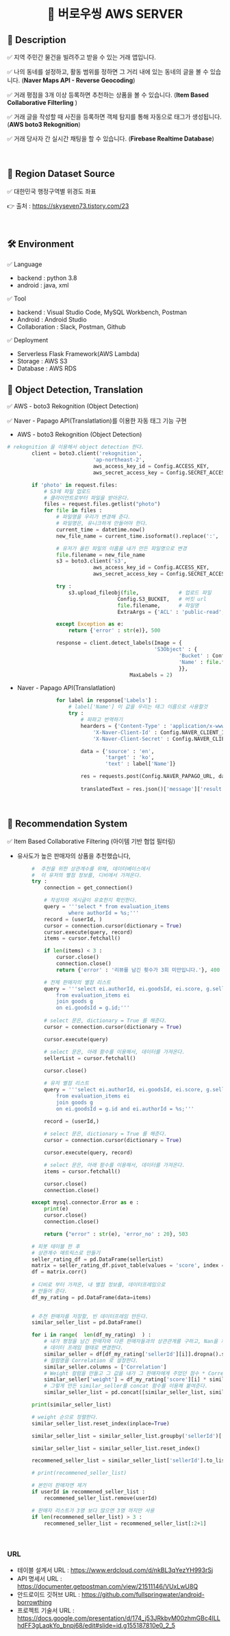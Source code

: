 <h1 align="center"> 🙌 버로우씽 AWS SERVER</h1>

## 📃 Description

✅ 지역 주민간 물건을 빌려주고 받을 수 있는 거래 앱입니다.

✅ 나의 동네를 설정하고, 활동 범위를 정하면 그 거리 내에 있는 동네의 글을 볼 수 있습니다. (**Naver Maps API - Reverse Geocoding**)

✅ 거래 평점을 3개 이상 등록하면 추천하는 상품을 볼 수 있습니다. (**Item Based Collaborative Filterling** )

✅ 거래 글을 작성할 때 사진을 등록하면 객체 탐지를 통해 자동으로 태그가 생성됩니다. (**AWS boto3 Rekognition**)

✅ 거래 당사자 간 실시간 채팅을 할 수 있습니다. (**Firebase Realtime Database**)

<br>

## 📘 Region Dataset Source
✅ 대한민국 행정구역별 위경도 좌표

 👉 출처 : https://skyseven73.tistory.com/23

<br>

##
## 🛠 Environment

✅ Language
- backend : python 3.8
- android : java, xml

✅ Tool
- backend : Visual Studio Code, MySQL Workbench, Postman
- Android : Android Studio
- Collaboration : Slack, Postman, Github

✅ Deployment
- Serverless Flask Framework(AWS Lambda)
- Storage : AWS S3
- Database : AWS RDS

## 💼 Object Detection, Translation
✅ AWS - boto3 Rekognition (Object Detection) 

✅ Naver - Papago API(Translatlation)를 이용한 자동 태그 기능 구현

- AWS - boto3 Rekognition (Object Detection) 

```python
# rekognition 을 이용해서 object detection 한다.
        client = boto3.client('rekognition',
                            'ap-northeast-2',                               # region
                            aws_access_key_id = Config.ACCESS_KEY,          # ACCESS_KEY   
                            aws_secret_access_key = Config.SECRET_ACCESS)   # SECRET_ACCESS
```
```python
        if 'photo' in request.files:
            # S3에 파일 업로드
            # 클라이언트로부터 파일을 받아온다.
            files = request.files.getlist("photo")
            for file in files :
                # 파일명을 우리가 변경해 준다.
                # 파일명은, 유니크하게 만들어야 한다.
                current_time = datetime.now()
                new_file_name = current_time.isoformat().replace(':', '_') + ('.jpg')

                # 유저가 올린 파일의 이름을 내가 만든 파일명으로 변경
                file.filename = new_file_name
                s3 = boto3.client('s3', 
                            aws_access_key_id = Config.ACCESS_KEY,
                            aws_secret_access_key = Config.SECRET_ACCESS)

                try :
                    s3.upload_fileobj(file,             # 업로드 파일
                                    Config.S3_BUCKET,   # 버킷 url
                                    file.filename,      # 파일명
                                    ExtraArgs = {'ACL' : 'public-read', 'ContentType' : file.content_type})    # 권한, 타입

                except Exception as e:
                    return {'error' : str(e)}, 500
```
```python
                response = client.detect_labels(Image = {
                                                'S3Object' : {
                                                        'Bucket' : Config.S3_BUCKET,
                                                        'Name' : file.filename
                                                        }},
                                        MaxLabels = 2)
```

- Naver - Papago API(Translatlation)
```python
                for label in response['Labels'] :
                    # label['Name'] 이 값을 우리는 태그 이름으로 사용할것
                    try :
                        # 파파고 번역하기
                        hearders = {'Content-Type' : 'application/x-www-form-urlencoded; charset=UTF-8',
                            'X-Naver-Client-Id' : Config.NAVER_CLIENT_ID,
                            'X-Naver-Client-Secret' : Config.NAVER_CLIENT_SECRET}

                        data = {'source' : 'en',
                                'target' : 'ko',
                                'text' : label['Name']}

                        res = requests.post(Config.NAVER_PAPAGO_URL, data, headers = hearders)
                        
                        translatedText = res.json()['message']['result']['translatedText']
```

<br>


## 💼 Recommendation System

✅ Item Based Collaborative Filtering (아이템 기반 협업 필터링)
- 유사도가 높은 판매자의 상품을 추천했습니다,
``` python
        #  추천을 위한 상관계수를 위해, 데이터베이스에서
        #  이 유저의 별점 정보를, 디비에서 가져온다. 
        try :
            connection = get_connection()

            # 작성자와 게시글이 유효한지 확인한다.
            query = '''select * from evaluation_items
                    where authorId = %s;'''
            record = (userId, )
            cursor = connection.cursor(dictionary = True)
            cursor.execute(query, record)
            items = cursor.fetchall()

            if len(items) < 3 :
                cursor.close()
                connection.close()
                return {'error' : '리뷰를 남긴 횟수가 3회 미만입니다.'}, 400

            # 전체 판매자의 별점 리스트
            query = '''select ei.authorId, ei.goodsId, ei.score, g.sellerId 
                from evaluation_items ei
                join goods g
                on ei.goodsId = g.id;'''
                       
            # select 문은, dictionary = True 를 해준다.
            cursor = connection.cursor(dictionary = True)

            cursor.execute(query)

            # select 문은, 아래 함수를 이용해서, 데이터를 가져온다.
            sellerList = cursor.fetchall()
            
            cursor.close()

            # 유저 별점 리스트
            query = '''select ei.authorId, ei.goodsId, ei.score, g.sellerId 
                from evaluation_items ei
                join goods g
                on ei.goodsId = g.id and ei.authorId = %s;'''
            
            record = (userId,)

            # select 문은, dictionary = True 를 해준다.
            cursor = connection.cursor(dictionary = True)

            cursor.execute(query, record)

            # select 문은, 아래 함수를 이용해서, 데이터를 가져온다.
            items = cursor.fetchall()

            cursor.close()
            connection.close()

        except mysql.connector.Error as e :
            print(e)
            cursor.close()
            connection.close()

            return {"error" : str(e), 'error_no' : 20}, 503

        # 피봇 테이블 한 후
        # 상관계수 매트릭스로 만들기
        seller_rating_df = pd.DataFrame(sellerList)
        matrix = seller_rating_df.pivot_table(values = 'score', index = 'authorId', columns = 'sellerId', aggfunc = 'mean')
        df = matrix.corr()     
        
        # 디비로 부터 가져온, 내 별점 정보를, 데이터프레임으로
        # 만들어 준다.
        df_my_rating = pd.DataFrame(data=items)
        

        # 추천 판매자를 저장할, 빈 데이터프레임 만든다.
        similar_seller_list = pd.DataFrame()

        for i in range(  len(df_my_rating)  ) :
            # 내가 평정을 남긴 판매자와 다른 판매자들과의 상관관계를 구하고, Nan을 제거 한다.
            # 데이터 프레임 형태로 변경한다.
            similar_seller = df[df_my_rating['sellerId'][i]].dropna().sort_values(ascending=False).to_frame()
            # 컬럼명을 Correlation 로 설정한다.
            similar_seller.columns = ['Correlation']
            # Weight 컬럼을 만들고 그 값을 내가 그 판매자에게 주었던 점수 * Correlation 값으로 한다.
            similar_seller['weight'] = df_my_rating['score'][i] * similar_seller['Correlation']
            # 그렇게 만든 similar_seller를 concat 함수를 이용해 붙여준다.
            similar_seller_list = pd.concat([similar_seller_list, similar_seller])

        print(similar_seller_list)

        # weight 순으로 정렬한다.
        similar_seller_list.reset_index(inplace=True)

        similar_seller_list = similar_seller_list.groupby('sellerId')['weight'].max().sort_values(ascending=False)

        similar_seller_list = similar_seller_list.reset_index()

        recommened_seller_list = similar_seller_list['sellerId'].to_list()

        # print(recommened_seller_list)

        # 본인이 판매자면 제거
        if userId in recommened_seller_list :
            recommened_seller_list.remove(userId)

        # 판매자 리스트가 3명 보다 많으면 3명 까지만 사용
        if len(recommened_seller_list) > 3 :
            recommened_seller_list = recommened_seller_list[:2+1]
```
<br>

### URL
- 테이블 설계서 URL : https://www.erdcloud.com/d/nkBL3qYezYH993rSj
- API 명세서 URL : https://documenter.getpostman.com/view/21511146/VUxLwU8Q
- 안드로이드 깃허브 URL : https://github.com/fullspringwater/android-borrowthing
- 프로젝트 기술서 URL : https://docs.google.com/presentation/d/174_j53JRkbvM00zhmGBc4ILLhdFF3gLaqkYo_bnpj68/edit#slide=id.g155187810e0_2_5

